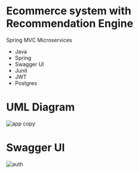 # Ecommerce system with Recommendation Engine

Spring MVC Microservices
- Java
- Spring
- Swagger UI
- Junit 
- JWT
- Postgres

# UML Diagram 
![app copy](https://user-images.githubusercontent.com/85416532/200148190-d0c413e4-df65-41c5-ba95-996a1ecc98c6.png)

# Swagger UI
![auth](https://user-images.githubusercontent.com/85416532/200148215-47fd4de1-0314-4454-ad0e-a55572ac7e67.png)
